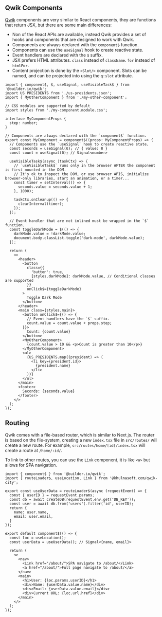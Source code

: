 ## Qwik Components

[Qwik](https://qwik.dev/) components are very similar to React components, they are functions that return JSX, but there are some main differences:

- Non of the React APIs are available, instead Qwik provides a set of hooks and components that are designed to work with Qwik.
- Components are always declared with the `component$` function.
- Components can use the `useSignal` hook to create reactive state.
- Event handlers are declared with the `$` suffix.
- JSX prefers HTML attributes. `class` instead of `className`. `for` instead of `htmlFor`.
- Content projection is done by the `<Slot/>` component. Slots can be named, and can be projected into using the `q:slot` attribute.

```tsx
import { component$, $, useSignal, useVisibleTask$ } from '@builder.io/qwik';
import US_PRESIDENTS from './us-presidents.json';
import { MyOtherComponent } from './my-other-component';

// CSS modules are supported by default
import styles from './my-component.module.css';

interface MyComponentProps {
  step: number;
}

// Components are always declared with the `component$` function.
export const MyComponent = component$((props: MyComponentProps) => {
  // Components use the `useSignal` hook to create reactive state.
  const seconds = useSignal(0); // { value: 0 }
  const count = useSignal(0); // Signal<number>

  useVisibleTask$(async (taskCtx) => {
    // `useVisibleTask$` runs only in the browser AFTER the component is first mounted in the DOM.
    // It's ok to inspect the DOM, or use browser APIS, initialize browser-only libraries, start an animation, or a timer...
    const timer = setInterval(() => {
      seconds.value = seconds.value + 1;
    }, 1000);

    taskCtx.onCleanup(() => {
      clearInterval(timer);
    });
  });

  // Event handler that are not inlined must be wrapped in the `$` function.
  const toggleDarkMode = $(() => {
    darkMode.value = !darkMode.value;
    document.body.classList.toggle('dark-mode', darkMode.value);
  });

  return (
    <>
      <header>
        <button
          class={{
            'button': true,
            [styles.darkMode]: darkMode.value, // Conditional classes are supported
          }}
          onClick$={toggleDarkMode}
        >
          Toggle Dark Mode
        </button>
      </header>
      <main class={styles.main}>
        <button onClick$={() => {
          // Event handlers have the `$` suffix.
          count.value = count.value + props.step;
        }}>
          Count: {count.value}
        </button>
        <MyOtherComponent>
          {count.value > 10 && <p>Count is greater than 10</p>}
        </MyOtherComponent>
        <ul>
          {US_PRESIDENTS.map((president) => (
            <li key={president.id}>
              {president.name}
            </li>
          ))}
        </ul>
      </main>
      <footer>
        Seconds: {seconds.value}
      </footer>
    </>
  );
});
```

## Routing

Qwik comes with a file-based router, which is similar to Next.js. The router is based on the file-system, creating a new `index.tsx` file in `src/routes/` will create a new route. For example, `src/routes/home/[id]/index.tsx` will create a route at `/home/:id/`.

To link to other routes, you can use the `Link` component, it is like `<a>` but allows for SPA navigation.

```tsx title="src/routes/user/[userID]/index.tsx"
import { component$ } from '@builder.io/qwik';
import { routeLoader$, useLocation, Link } from '@khulnasoft.com/qwik-city';

export const useUserData = routeLoader$(async (requestEvent) => {
  const { userID } = requestEvent.params;
  const db = await createDB(requestEvent.env.get('DB_KEY'));
  const user = await db.from('users').filter('id', userID);
  return {
    name: user.name,
    email: user.email,
  }
});

export default component$(() => {
  const loc = useLocation();
  const userData = useUserData(); // Signal<{name, email}>

  return (
    <>
      <nav>
        <Link href="/about/">SPA navigate to /about/</Link>
        <a href="/about/">Full page navigate to /about/</a>
      </nav>
      <main>
        <h1>User: {loc.params.userID}</h1>
        <div>Name: {userData.value.name}</div>
        <div>Email: {userData.value.email}</div>
        <div>Current URL: {loc.url.href}</div>
      </main>
    </>
  );
});
```
